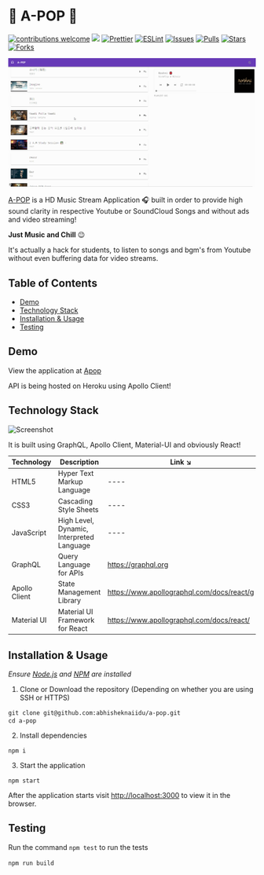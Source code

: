 # 🎵 A-POP 🎵

[![contributions welcome](https://img.shields.io/badge/contributions-welcome-brightgreen.svg?style=flat)](https://github.com/dwyl/esta/issues)
![](https://visitor-badge.glitch.me/badge?page_id=abhisheknaiidu.A-POP)
[![Prettier](https://badgen.net/github/checks/abhisheknaiidu/a-pop?label=Prettier)](https://github.com/abhisheknaiidu/a-pop/actions?workflow=Prettier)
[![ESLint](https://badgen.net/github/checks/abhisheknaiidu/a-pop?label=ESLint)](https://github.com/abhisheknaiidu/a-pop/actions?workflow=ESLint)
[![Issues](https://img.shields.io/github/issues/abhisheknaiidu/a-pop)](https://github.com/abhisheknaiidu/a-pop/issues)
[![Pulls](https://img.shields.io/github/issues-pr/abhisheknaiidu/a-pop)](https://github.com/abhisheknaiidu/a-pop/pulls)
[![Stars](https://img.shields.io/github/stars/abhisheknaiidu/a-pop)](https://github.com/abhisheknaiidu/a-pop)
[![Forks](https://img.shields.io/github/forks/abhisheknaiidu/a-pop)](https://github.com/abhisheknaiidu/a-pop/fork)

![Apop](public/apop-demo.gif)

[A-POP](https://a-pop.vercel.app/) is a HD Music Stream Application 🎧 built in order to provide high sound clarity in
respective Youtube or SoundCloud Songs and without ads and video streaming!

**Just Music and Chill** 😉

It's actually a hack for students, to listen to songs and bgm's from Youtube without even buffering data for video streams.

## Table of Contents

- [Demo](#demo)
- [Technology Stack](#technology-stack)
- [Installation & Usage](#installation-&-usage)
- [Testing](#testing)

## Demo

View the application at [Apop](https://a-pop.vercel.app)

API is being hosted on Heroku using Apollo Client!

## Technology Stack

![Screenshot](apollo.png)

It is built using GraphQL, Apollo Client, Material-UI and obviously React!

| Technology    | Description                               | Link ↘️                                    |
| ------------- | ----------------------------------------- | ------------------------------------------ |
| HTML5         | Hyper Text Markup Language                | ----                                       |
| CSS3          | Cascading Style Sheets                    | ----                                       |
| JavaScript    | High Level, Dynamic, Interpreted Language | ----                                       |
| GraphQL       | Query Language for APIs                   | https://graphql.org                        |
| Apollo Client | State Management Library                  | https://www.apollographql.com/docs/react/g |
| Material UI   | Material UI Framework for React           | https://www.apollographql.com/docs/react/  |

## Installation & Usage

_Ensure [Node.js](https://nodejs.org/en/) and [NPM](https://www.npmjs.com/) are installed_

1. Clone or Download the repository (Depending on whether you are using SSH or HTTPS)

```
git clone git@github.com:abhisheknaiidu/a-pop.git
cd a-pop
```

2. Install dependencies

```
npm i
```

3. Start the application

```
npm start
```

After the application starts visit [http://localhost:3000](http://localhost:3000) to view it in the browser.

## Testing

Run the command `npm test` to run the tests

`npm run build`
